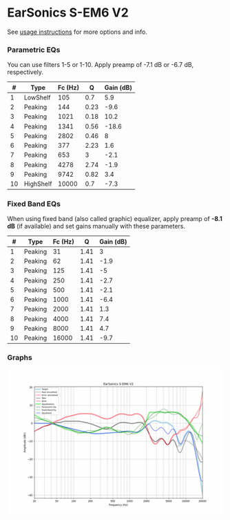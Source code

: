 # EarSonics S-EM6 V2
See [usage instructions](https://github.com/jaakkopasanen/AutoEq#usage) for more options and info.

### Parametric EQs
You can use filters 1-5 or 1-10. Apply preamp of -7.1 dB or -6.7 dB, respectively.

|   # | Type      |   Fc (Hz) |    Q |   Gain (dB) |
|-----|-----------|-----------|------|-------------|
|   1 | LowShelf  |       105 | 0.7  |         5.9 |
|   2 | Peaking   |       144 | 0.23 |        -9.6 |
|   3 | Peaking   |      1021 | 0.18 |        10.2 |
|   4 | Peaking   |      1341 | 0.56 |       -18.6 |
|   5 | Peaking   |      2802 | 0.46 |         8   |
|   6 | Peaking   |       377 | 2.23 |         1.6 |
|   7 | Peaking   |       653 | 3    |        -2.1 |
|   8 | Peaking   |      4278 | 2.74 |        -1.9 |
|   9 | Peaking   |      9742 | 0.82 |         3.4 |
|  10 | HighShelf |     10000 | 0.7  |        -7.3 |

### Fixed Band EQs
When using fixed band (also called graphic) equalizer, apply preamp of **-8.1 dB** (if available) and set gains manually with these parameters.

|   # | Type    |   Fc (Hz) |    Q |   Gain (dB) |
|-----|---------|-----------|------|-------------|
|   1 | Peaking |        31 | 1.41 |         3   |
|   2 | Peaking |        62 | 1.41 |        -1.9 |
|   3 | Peaking |       125 | 1.41 |        -5   |
|   4 | Peaking |       250 | 1.41 |        -2.7 |
|   5 | Peaking |       500 | 1.41 |        -2.1 |
|   6 | Peaking |      1000 | 1.41 |        -6.4 |
|   7 | Peaking |      2000 | 1.41 |         1.3 |
|   8 | Peaking |      4000 | 1.41 |         7.4 |
|   9 | Peaking |      8000 | 1.41 |         4.7 |
|  10 | Peaking |     16000 | 1.41 |        -9.7 |

### Graphs
![](./EarSonics%20S-EM6%20V2.png)
